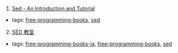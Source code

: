 1. [Sed - An Introduction and Tutorial](http://www.grymoire.com/Unix/Sed.html)
  * tags: [free-programming-books](tags/free-programming-books.md), [sed](tags/sed.md)
2. [SED 教室](http://www.gcd.org/sengoku/sedlec/)
  * tags: [free-programming-books-ja](tags/free-programming-books-ja.md), [free-programming-books](tags/free-programming-books.md), [sed](tags/sed.md)
